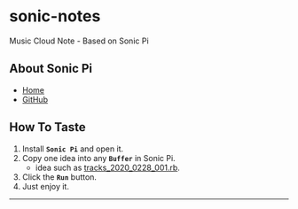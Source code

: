 # sonic-notes

Music Cloud Note - Based on Sonic Pi

## About Sonic Pi

* [Home](https://sonic-pi.net)
* [GitHub](https://github.com/samaaron/sonic-pi)

## How To Taste

1. Install **`Sonic Pi`** and open it.
1. Copy one idea into any **`Buffer`** in Sonic Pi.
    * idea such as [tracks_2020_0228_001.rb](https://github.com/Silent47/sonic-notes/blob/master/idea/2020/0228/tracks_2020_0228_001.rb).
1. Click the **`Run`** button.
1. Just enjoy it.

---

